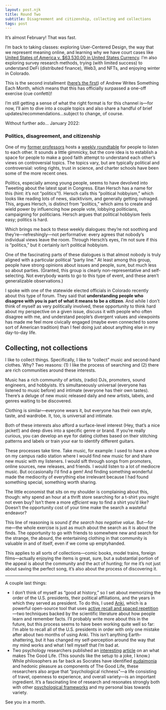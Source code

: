```yaml
---
layout: post.njk
title: Round Two
subtitle: Disagreement and citizenship, collecting and collections
tags: post
---
```


It’s almost February! That was fast.

I’m back to taking classes: exploring User-Centered Design, the way that we represent meaning online, and learning why we have court cases like [United States of America v. $63,530.00 in United States Currency](https://ecf.ca8.uscourts.gov/opndir/15/03/141787P.pdf). I’m also exploring survey research methods, trying (with limited success) to understand DeFi (distributed finance), Web3, and NFTs, and enjoying winter in Colorado.

This is the second installment ([here’s the first](https://www.aschwartz.me/writing/one-small-step-december-2021)) of Andrew Writes Something Each Month, which means that this has officially surpassed a one-off exercise (cue confetti)!

I’m still getting a sense of what the right format is for this channel is—for now, I’ll aim to dive into a couple topics and also share a handful of brief updates/recommendations...subject to change, of course.

Without further ado... January 2022:

### Politics, disagreement, and citizenship

One of my [former professors](https://sites.google.com/view/burgessbioeconomicslab) hosts a [weekly roundtable](https://heterodoxacademy.org/blog/reducing-political-polarization-through-campus-dialogues/) for people to listen to each other. It sounds a little gimmicky, but the core idea is to establish a space for people to make a good faith attempt to understand each other’s views on controversial topics. The topics vary, but are typically political and controversial: voting rights, trust in science, and charter schools have been some of the more recent ones.

Politics, especially among young people, seems to have devolved into Tweeting about the latest spat in Congress. Eitan Hersch has a name for this (hint: it’s not “politics”!). Hersch calls this “political hobbyism,” which looks like reading lots of news, slacktivism, and generally getting outraged. This, argues Hersch, is distinct from “politics,” which aims to create and wield power by influencing how people vote, lobbying politicians, campaigning for politicians. Hersch argues that political hobbyism feels easy; politics is hard.

Which brings me back to these weekly dialogues: they’re not soothing and they’re—refreshingly—not performative: every agrees that nobody’s individual views leave the room. Through Hersch’s eyes, I’m not sure if this is “politics,” but it certainly isn’t political hobbyism.

One of the fascinating parts of these dialogues is that almost nobody is truly aligned with a particular political “party line.” At least among this group, people have strong opinions about issues and people, sure, but much less so about parties. (Granted, this group is clearly non-representative and self-selecting. Not everybody wants to go to this type of event, and these aren’t generalizable observations.)

I spoke with one of the statewide elected officials in Colorado recently about this type of forum. They said that **understanding people who disagree with you is part of what it means to be a citizen**. And while I don’t think of myself as very politically involved, these opportunity to think hard about my perspective on a given issue, discuss it with people who often disagree with me, and understand people’s divergent values and viewpoints has made me feel more civically engaged (maybe even connected to some sort of American tradition) than I feel doing just about anything else in my day-to-day life.

## Collecting, not collections

I like to collect things. Specifically, I like to “collect” music and second-hand clothes. Why? Two reasons: (1) I like the process of searching and (2) there are rich communities around these interests.

Music has a rich community of artists, (radio) DJs, promoters, sound engineers, and hobbyists. It’s simultaneously universal (everyone has listened to music before) and intimate (everyone has their own tastes). There’s a deluge of new music released daily and new artists, labels, and genres waiting to be discovered.

Clothing is similar—everyone wears it, but everyone has their own style, taste, and wardrobe. It, too, is universal and intimate.

Both of these interests also afford a surface-level interest (Hey, that’s a nice jacket!) and deep dives into a specific genre or brand. If you’re really curious, you can develop an eye for dating clothes based on their stitching patterns and labels or train your ear to identify different guitars.

These processes take time. Take music, for example: I used to have a show on my campus radio station where I would find new music for and share new music with my listeners. I would sift through songs from promoters, online sources, new releases, and friends. I would listen to a lot of mediocre music. But occasionally I’d find a gem! And finding something wonderful made the mediocrity of everything else irrelevant because I had found something special, something worth sharing.

The little economist that sits on my shoulder is complaining about this, though: why spend an hour at a thrift store searching for a t-shirt you might not even buy? Isn’t there a more _efficient_ way to find a shirt you’d like? Doesn’t the opportunity cost of your time make the search a wasteful endeavor?

This line of reasoning is sound _if the search has negative value_. But—for me—the whole exercise is just as much about the search as it is about the finds. The opportunity to go with friends to somewhere new and search for the strange, the absurd, the entertaining clothing in that community is valuable in and of itself, even if we come up emptyhanded.

This applies to all sorts of collections—comic books, model trains, foreign films—actually enjoying the items is great, sure, but a substantial portion of the appeal is about the community and the act of hunting; for me it’s not just about saving the perfect song, it’s also about the process of discovering it.

---

A couple last things:

- I don’t think of myself as “good at history,” so I set about memorizing the order of the U.S. presidents, their political affiliations, and the years in which they served as president. To do this, I used [Anki](https://apps.ankiweb.net/), which is a powerful open-source tool that uses [active recall and spaced repetition](https://docs.ankiweb.net/background.html)—two techniques backed by the scientific literature about how people learn and remember facts. I’ll probably write more about this in the future, but this process seems to have been working quite well so far: I’m able to recall all of the U.S. presidents in order with only one mistake after about two months of using Anki. This isn’t anything Earth-shattering, but it has changed my self-perception around the way that my mind works and what I tell myself that I’m bad at.
- Two psychology researchers published an [interesting](https://www.psychologytoday.com/us/blog/living-single/202108/beyond-happiness-why-psychologically-rich-life-is-good-life) [article](https://www.erinwestgate.com/uploads/7/6/4/1/7641726/oishi.westgate.psychrev.2021.pdf) on an what makes The Good Life. (This sounds like the setup to a joke, I know.) While philosophers as far back as Socrates have identified [eudaimonia](https://en.wikipedia.org/wiki/Eudaimonia) and hedonic pleasure as components of The Good Life, these researchers also argue that “psychological richness”—a life consisting of travel, openness to experience, and overall variety—is an important ingredient. It’s a fascinating line of research and resonates strongly both with other [psychological frameworks](https://www.amazon.com/Expert-Political-Judgment-Good-Know/dp/0691128715) and my personal bias towards variety.

See you in a month.
